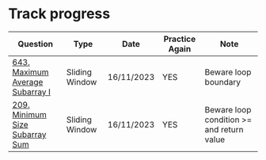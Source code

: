 # Track progress
|Question                 | Type         | Date           | Practice Again | Note
| ---------------------- | ------------- |  ------------- | -------------  | ------------- | 
|[643. Maximum Average Subarray I](https://leetcode.com/problems/maximum-average-subarray-i) | Sliding Window | 16/11/2023 | YES | Beware loop boundary |  
|[209. Minimum Size Subarray Sum](https://leetcode.com/problems/minimum-size-subarray-sum) | Sliding Window |  16/11/2023 | YES | Beware loop condition >= and return value|  
